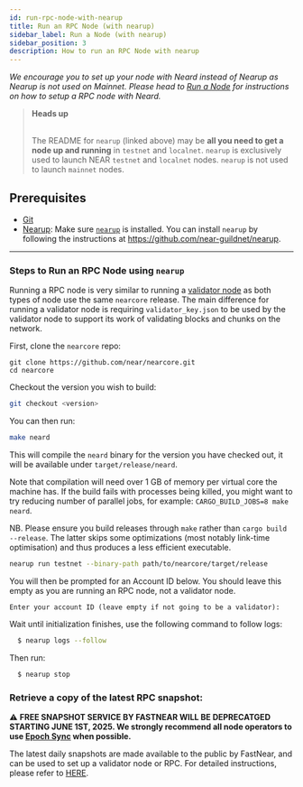 ```yaml
---
id: run-rpc-node-with-nearup
title: Run an RPC Node (with nearup)
sidebar_label: Run a Node (with nearup)
sidebar_position: 3
description: How to run an RPC Node with nearup
---
```


*We encourage you to set up your node with Neard instead of Nearup as Nearup is not used on Mainnet. Please head to [Run a Node](/rpc/run-rpc-node-without-nearup) for instructions on how to setup a RPC node with Neard.*

<blockquote class="info">
<strong>Heads up</strong><br /><br />

The README for `nearup` (linked above) may be **all you need to get a node up and running** in `testnet` and `localnet`. `nearup` is exclusively used to launch NEAR `testnet` and `localnet` nodes. `nearup` is not used to launch `mainnet` nodes.

</blockquote>


## Prerequisites

- [Git](https://git-scm.com/)
- [Nearup](https://github.com/near-guildnet/nearup): Make sure [`nearup`](https://github.com/near-guildnet/nearup) is installed. You can install `nearup` by following the instructions at https://github.com/near-guildnet/nearup.

---

### Steps to Run an RPC Node using `nearup`

Running a RPC node is very similar to running a [validator node](/validator/running-a-node) as both types of node use the same `nearcore` release. The main difference for running a validator node is requiring `validator_key.json` to be used by the validator node to support its work of validating blocks and chunks on the network.


First, clone the `nearcore` repo:

```text
git clone https://github.com/near/nearcore.git
cd nearcore
```
Checkout the version you wish to build:

```bash
git checkout <version>
```

You can then run:

```bash
make neard
```

This will compile the `neard` binary for the version you have checked out, it will be available under `target/release/neard`.

Note that compilation will need over 1 GB of memory per virtual core
the machine has. If the build fails with processes being killed, you
might want to try reducing number of parallel jobs, for example:
`CARGO_BUILD_JOBS=8 make neard`.

NB. Please ensure you build releases through `make` rather than `cargo
build --release`.  The latter skips some optimizations (most notably
link-time optimisation) and thus produces a less efficient executable.


```bash
nearup run testnet --binary-path path/to/nearcore/target/release
```

You will then be prompted for an Account ID below. You should leave this empty as you are running an RPC node, not a validator node.

```text
Enter your account ID (leave empty if not going to be a validator):
```

Wait until initialization finishes, use the following command to follow logs:
```bash
  $ nearup logs --follow
```
Then run:
```bash
  $ nearup stop
```

### Retrieve a copy of the latest RPC snapshot:

⚠️ **FREE SNAPSHOT SERVICE BY FASTNEAR WILL BE DEPRECATGED STARTING JUNE 1ST, 2025. We strongly recommend all node operators to use [Epoch Sync](../intro/epoch_sync.md) when possible.**

The latest daily snapshots are made available to the public by FastNear, and can be used to set up a validator node or RPC. 
For detailed instructions, please refer to [HERE](https://docs.fastnear.com/docs/snapshots).
